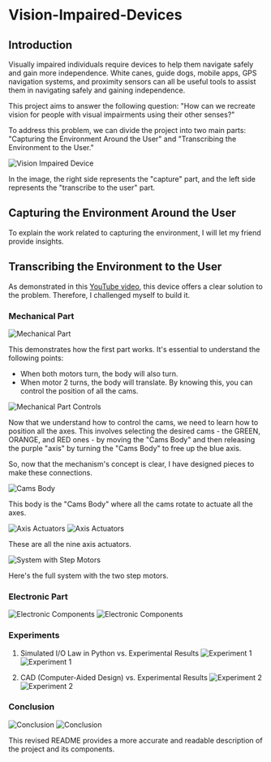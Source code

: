 # Vision-Impaired-Devices

## Introduction

Visually impaired individuals require devices to help them navigate safely and gain more independence. White canes, guide dogs, mobile apps, GPS navigation systems, and proximity sensors can all be useful tools to assist them in navigating safely and gaining independence.

This project aims to answer the following question: "How can we recreate vision for people with visual impairments using their other senses?"

To address this problem, we can divide the project into two main parts: "Capturing the Environment Around the User" and "Transcribing the Environment to the User."

![Vision Impaired Device](https://user-images.githubusercontent.com/104011562/233152904-8bf72270-7194-499a-96d4-f7d76c310171.png)

In the image, the right side represents the "capture" part, and the left side represents the "transcribe to the user" part.

## Capturing the Environment Around the User

To explain the work related to capturing the environment, I will let my friend provide insights.

## Transcribing the Environment to the User

As demonstrated in this [YouTube video](https://www.youtube.com/watch?v=8Au47gnXs0w&t=751s), this device offers a clear solution to the problem. Therefore, I challenged myself to build it.

### Mechanical Part

![Mechanical Part](https://user-images.githubusercontent.com/104011562/233153959-5646e358-56e5-452c-8b8d-ed4c711a51c4.png)

This demonstrates how the first part works. It's essential to understand the following points:

- When both motors turn, the body will also turn.
- When motor 2 turns, the body will translate.
By knowing this, you can control the position of all the cams.

![Mechanical Part Controls](https://user-images.githubusercontent.com/104011562/233154182-73125c4a-a232-4e36-925a-6fbe00bd30ca.png)

Now that we understand how to control the cams, we need to learn how to position all the axes. This involves selecting the desired cams - the GREEN, ORANGE, and RED ones - by moving the "Cams Body" and then releasing the purple "axis" by turning the "Cams Body" to free up the blue axis.

So, now that the mechanism's concept is clear, I have designed pieces to make these connections.

![Cams Body](https://user-images.githubusercontent.com/104011562/233156006-d698e286-2098-46bc-b8c9-ae004bfa967d.png)

This body is the "Cams Body" where all the cams rotate to actuate all the axes.

![Axis Actuators](https://user-images.githubusercontent.com/104011562/233156472-4a5b44ed-7ac3-4e1b-8f9d-28c5ae2776a2.png)
![Axis Actuators](https://user-images.githubusercontent.com/104011562/233790318-3fae29ab-db82-44b8-86be-0f1132740d0a.png)

These are all the nine axis actuators.

![System with Step Motors](https://user-images.githubusercontent.com/104011562/233156151-20a98e07-8b20-4391-935e-1860f5e5b1fc.png)

Here's the full system with the two step motors.

### Electronic Part

![Electronic Components](https://user-images.githubusercontent.com/104011562/233156635-ef0a69c6-36e2-47da-94d3-ca862e793e2d.png)
![Electronic Components](https://user-images.githubusercontent.com/104011562/233156736-9b3d91e0-7ec5-4ea2-b670-b066420bb09c.png)

### Experiments

1. Simulated I/O Law in Python vs. Experimental Results
![Experiment 1](https://user-images.githubusercontent.com/104011562/233789351-421c88be-5185-45d6-8b04-e02d3d9345ba.png)
![Experiment 1](https://user-images.githubusercontent.com/104011562/233789564-2051d869-8333-4dd4-9c65-cdd2dc5aed8d.png)

2. CAD (Computer-Aided Design) vs. Experimental Results
![Experiment 2](https://user-images.githubusercontent.com/104011562/233789397-b7b881c1-2051-454f-bf30-569db2625f41.png)
![Experiment 2](https://user-images.githubusercontent.com/104011562/233789588-8421911b-7f96-4794-b2fe-43be9d2f9729.png)

### Conclusion

![Conclusion](https://user-images.githubusercontent.com/104011562/233788835-853165fa-80de-4ed4-a08e-cf7ed33c525e.png)
![Conclusion](https://user-images.githubusercontent.com/104011562/233790218-9c0e78af-db92-4470-9638-81eec8cbb0e1.png)

This revised README provides a more accurate and readable description of the project and its components.
